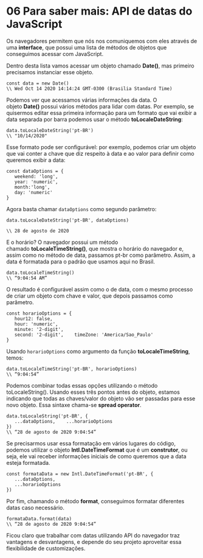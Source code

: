 # 06 Para saber mais: API de datas do JavaScript



Os navegadores permitem que nós nos comuniquemos com eles através de uma **interface**, que possui uma lista de métodos de objetos que conseguimos acessar com JavaScript.

Dentro desta lista vamos acessar um objeto chamado **Date()**, mas primeiro precisamos instanciar esse objeto.

```
const data = new Date()
\\ Wed Oct 14 2020 14:14:24 GMT-0300 (Brasilia Standard Time)
```

Podemos ver que acessamos várias informações da data. O objeto **Date()** possui vários métodos para lidar com datas. Por exemplo, se quisermos editar essa primeira informação para um formato que vai exibir a data separada por barra podemos usar o método **toLocaleDateString**:

```
data.toLocaleDateString('pt-BR')
\\ "10/14/2020"
```

Esse formato pode ser configurável: por exemplo, podemos criar um objeto que vai conter a chave que diz respeito à data e ao valor para definir como queremos exibir a data:

```
const dataOptions = {
   weekend: 'long',
   year: 'numeric',
   month:'long',
   day: 'numeric'
}
```

Agora basta chamar `dataOptions` como segundo parâmetro:

```
data.toLocaleDateString('pt-BR', dataOptions)

\\ 28 de agosto de 2020
```

E o horário? O navegador possui um método chamado **toLocaleTimeString()**, que mostra o horário do navegador e, assim como no método de data, passamos pt-br como parâmetro. Assim, a data é formatada para o padrão que usamos aqui no Brasil.

```
data.toLocaleTimeString()
\\ “9:04:54 AM”
```

O resultado é configurável assim como o de data, com o mesmo processo de criar um objeto com chave e valor, que depois passamos como parâmetro.

```
const horarioOptions = {
   hour12: false,
   hour: 'numeric',
   minute: '2-digit',
   second: '2-digit',    timeZone: 'America/Sao_Paulo'
}
```

Usando `horarioOptions` como argumento da função **toLocaleTimeString**, temos:

```
data.toLocaleTimeString('pt-BR', horarioOptions)
\\ “9:04:54”
```

Podemos combinar todas essas opções utilizando o método toLocaleString(). Usando esses três pontos antes do objeto, estamos indicando que todas as chaves/valor do objeto vão ser passadas para esse novo objeto. Essa sintaxe chama-se **spread operator**.

```
data.toLocaleString('pt-BR', {
   ...dataOptions,    ...horarioOptions
})
\\ “28 de agosto de 2020 9:04:54”
```

Se precisarmos usar essa formatação em vários lugares do código, podemos utilizar o objeto **Intl.DateTimeFormat** que é um **construtor**, ou seja, ele vai receber informações iniciais de como queremos que a data esteja formatada.

```
const formataData = new Intl.DateTimeFormat('pt-BR', {
   ...dataOptions,
   ...horarioOptions
})
```

Por fim, chamando o método **format**, conseguimos formatar diferentes datas caso necessário.

```
formataData.format(data)
\\ “28 de agosto de 2020 9:04:54”
```

Ficou claro que trabalhar com datas utilizando API do navegador traz vantagens e desvantagens, e depende do seu projeto aproveitar essa flexibilidade de customizações.
